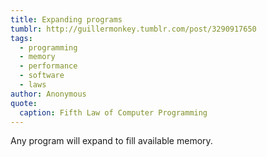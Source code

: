 ```yaml
---
title: Expanding programs
tumblr: http://guillermonkey.tumblr.com/post/3290917650
tags:
  - programming
  - memory
  - performance
  - software
  - laws
author: Anonymous
quote:
  caption: Fifth Law of Computer Programming
---
```


Any program will expand to fill available memory.
